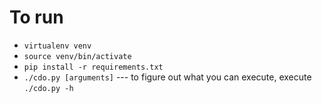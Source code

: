 # To run

- `virtualenv venv`
- `source venv/bin/activate`
- `pip install -r requirements.txt`
- `./cdo.py [arguments]` --- to figure out what you can execute, execute `./cdo.py -h`
